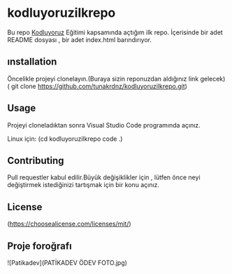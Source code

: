 # kodluyoruzilkrepo
Bu repo [Kodluyoruz](https://www.kodluyoruz.org/) Eğitimi kapsamında açtığım ilk repo. İçerisinde bir adet README dosyası , bir adet index.html barındırıyor.
## ınstallation
Öncelikle projeyi clonelayın.(Buraya sizin reponuzdan aldığınız link gelecek)
( git clone https://github.com/tunakrdnz/kodluyoruzilkrepo.git)

## Usage
Projeyi cloneladıktan sonra Visual Studio Code programında açınız.

Linux için:
(cd kodluyoruzilkrepo
code .)

## Contributing

Pull requestler kabul edilir.Büyük değişiklikler için , lütfen önce neyi değiştirmek istediğinizi tartışmak için bir konu açınız.

## License

(https://choosealicense.com/licenses/mit/)

## Proje foroğrafı
![Patikadev](PATİKADEV ÖDEV FOTO.jpg)